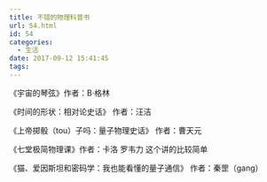 ```yaml
---
title: 不错的物理科普书
url: 54.html
id: 54
categories:
  - 生活
date: 2017-09-12 15:41:45
tags:
---
```

《宇宙的琴弦》作者：B·格林

《时间的形状：相对论史话》 作者：汪洁 

《上帝掷骰（tou）子吗：量子物理史话》 作者：曹天元   

《七堂极简物理课》作者：卡洛 罗韦力 这个讲的比较简单 

《猫、爱因斯坦和密码学：我也能看懂的量子通信》 作者：秦罡（gang）